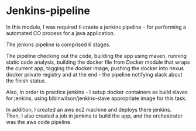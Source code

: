 # Jenkins-pipeline

In this module, I was required ti craete a jenkins pipeline - for performing a automated CO process for a java application.

The jenkins pipeline is comprised 6 stages.

The pipeline checking out the code, building the app using maven, running static code analysis, building the docker file from Docker module that wraps the current app, tagging the docker image, pushing the docker into nexus docker private registry and at the end - the pipeline notifying slack about the finish status.

Also, In order to practice jenkins - I setup docker containers as build slaves for jenkins, using bibinwilson/jenkins-slave appropriate image for this task.

In addition, I created an aws ec2 machine and deploys there jenkins. <br>
Then, I also created a job in jenkins to build the app, and the orchestrator was the aws code pipeline.
